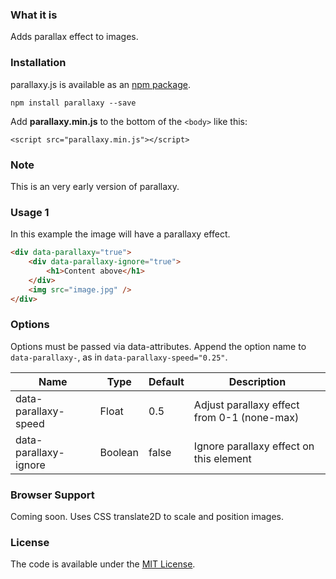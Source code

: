 ### What it is

Adds parallax effect to images.

### Installation

parallaxy.js is available as an [npm package](https://www.npmjs.com/package/parallaxy).

```
npm install parallaxy --save
```

Add **parallaxy.min.js** to the bottom of the `<body>` like this:

```
<script src="parallaxy.min.js"></script>
```


### Note

This is an very early version of parallaxy.


### Usage 1

In this example the image will have a parallaxy effect.

```html
<div data-parallaxy="true">
	<div data-parallaxy-ignore="true">
		<h1>Content above</h1>
	</div>
	<img src="image.jpg" />
</div>
```


### Options

Options must be passed via data-attributes. Append the option name to `data-parallaxy-`, as in `data-parallaxy-speed="0.25"`.

| Name                   | Type      | Default     | Description                                   |
|------------------------|-----------|-------------|-----------------------------------------------|
| data-parallaxy-speed	 | Float     | 0.5         | Adjust parallaxy effect from 0-1 (none-max)   |
| data-parallaxy-ignore	 | Boolean   | false       | Ignore parallaxy effect on this element       |


### Browser Support

Coming soon. Uses CSS translate2D to scale and position images.


### License

The code is available under the [MIT License](https://github.com/cferdinandi/smooth-scroll/blob/master/LICENSE.md).

